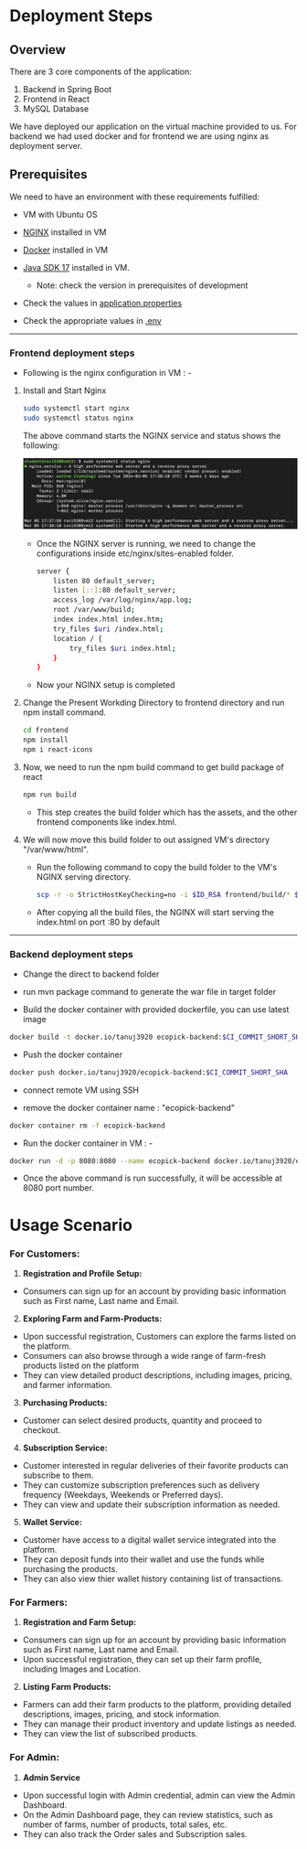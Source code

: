 # Deployment Steps

## Overview

There are 3 core components of the application:
1. Backend in Spring Boot
2. Frontend in React
3. MySQL Database 

We have deployed our application on the virtual machine provided to us.
For backend we had used docker and for frontend we are using nginx as deployment server.

## Prerequisites
We need to have an environment with these requirements fulfilled:

- VM with Ubuntu OS

- [NGINX](https://www.nginx.com/) installed in VM

- [Docker](https://docs.docker.com/engine/install/) installed in VM 

- [Java SDK 17](https://www.oracle.com/ca-en/java/technologies/downloads/#java17) installed in VM. 
    - Note: check the version in prerequisites of development

- Check the values in [application.properties](./backend/src/main/resources/application.properties)

- Check the appropriate values in [.env](./frontend/.env)


---

### Frontend deployment steps


- Following is the nginx configuration in VM : - 

1.  Install and Start Nginx

    ```bash
    sudo systemctl start nginx
    sudo systemctl status nginx
    ```
    The above command starts the NGINX service and status shows the following:

    ![Alt text](image-1.png)

    * Once the NGINX server is running, we need to change the configurations inside etc/nginx/sites-enabled folder.

        ```bash
        server {
            listen 80 default_server;
            listen [::]:80 default_server;
            access_log /var/log/nginx/app.log;
            root /var/www/build;
            index index.html index.htm;
            try_files $uri /index.html;
            location / {
                try_files $uri index.html;
            }
        }
        ```
    * Now your NGINX setup is completed


2. Change the Present Workding Directory to frontend directory and run npm install command.

    ```bash
    cd frontend
    npm install
    npm i react-icons
    ```

3. Now, we need to run the npm build command to get build package of react 

    ```bash
    npm run build
    ```

    * This step creates the build folder which has the assets, and the other frontend components like index.html.  

4. We will now move this build folder to out assigned VM's directory "/var/www/html". 

    * Run the following command to copy the build folder to the VM's NGINX serving directory.

        ```bash
        scp -r -o StrictHostKeyChecking=no -i $ID_RSA frontend/build/* ${SERVER_USER}@${SERVER_IP}:/var/www/html/
        ```
    * After copying all the build files, the NGINX will start serving the index.html on port :80 by default

---

### Backend deployment steps

- Change the direct to backend folder 

- run mvn package command to generate the war file in target folder

- Build the docker container with provided dockerfile, you can use latest image

```bash
docker build -t docker.io/tanuj3920 ecopick-backend:$CI_COMMIT_SHORT_SHA -f ./Dockerfile .
```

- Push the docker container

```bash
docker push docker.io/tanuj3920/ecopick-backend:$CI_COMMIT_SHORT_SHA
```

- connect remote VM using SSH

- remove the docker container name : "ecopick-backend"

```bash
docker container rm -f ecopick-backend
```

- Run the docker container in VM : - 

```bash
docker run -d -p 8080:8080 --name ecopick-backend docker.io/tanuj3920/ecopick-backend:$CI_COMMIT_SHORT_SHA
```

- Once the above command is run successfully, it will be accessible at 8080 port number. 

# Usage Scenario

### For Customers:

1. **Registration and Profile Setup:**

- Consumers can sign up for an account by providing basic information such as First name, Last name and Email.

2. **Exploring Farm and Farm-Products:**

- Upon successful registration, Customers can explore the farms listed on the platform.
- Consumers can also browse through a wide range of farm-fresh products listed on the platform
- They can view detailed product descriptions, including images, pricing, and farmer information.

3. **Purchasing Products:**

- Customer can select desired products, quantity and proceed to checkout.

4. **Subscription Service:**

- Customer interested in regular deliveries of their favorite products can subscribe to them.
- They can customize subscription preferences such as delivery frequency (Weekdays, Weekends or Preferred days).
- They can view and update their subscription information as needed.

5. **Wallet Service:**

- Customer have access to a digital wallet service integrated into the platform.
- They can deposit funds into their wallet and use the funds while purchasing the products.
- They can also view thier wallet history containing list of transactions.

### For Farmers:

1. **Registration and Farm Setup:**

- Consumers can sign up for an account by providing basic information such as First name, Last name and Email.
- Upon successful registration, they can set up their farm profile, including Images and Location.

2. **Listing Farm Products:**

- Farmers can add their farm products to the platform, providing detailed descriptions, images, pricing, and stock information.
- They can manage their product inventory and update listings as needed.
- They can view the list of subscribed products.

### For Admin:

1. **Admin Service**

- Upon successful login with Admin credential, admin can view the Admin Dashboard.
- On the Admin Dashboard page, they can review statistics, such as number of farms, number of products, total sales, etc.
- They can also track the Order sales and Subscription sales.